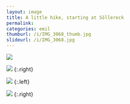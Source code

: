 ```yaml
---
layout: image
title: A little hike, starting at Söllereck
permalink: 
categories: emil
thumburl: /i/IMG_3068_thumb.jpg
slideurl: /i/IMG_3068.jpg 
---
```

![]({{site.url}}/i/IMG_3067.jpg)

![]({{site.url}}/i/IMG_3068.jpg)
{:.right}

![]({{site.url}}/i/IMG_3069.jpg)
{:.left}

![]({{site.url}}/i/IMG_3074.jpg)
{:.right}
